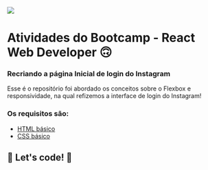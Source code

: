 <img width="auto" src="https://prnt.sc/vmif6f"><br>

# Atividades do Bootcamp - React Web Developer 🙃

### Recriando a página Inicial de login do Instagram

Esse é o repositório foi abordado os conceitos sobre o Flexbox e responsividade, na qual refizemos a interface de login do Instagram! 

### Os requisitos são:

* [HTML básico](https://www.w3schools.com/html/)
* [CSS básico](https://developer.mozilla.org/pt-BR/docs/Web/CSS)

## 🚀 Let's code! 🚀
